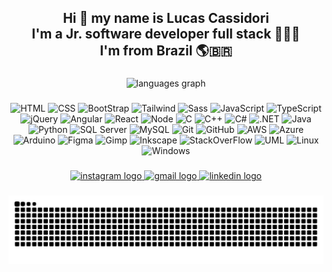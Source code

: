 <h2 align="center">Hi 👋 my name is Lucas Cassidori <br>
  I'm a Jr. software developer full stack 👨🏻‍💻 <br>
  I'm from Brazil 🌎🇧🇷</h2>

###

<div align="center">

  <img src="https://github-readme-stats.vercel.app/api/top-langs?username=devcassidori&locale=en&hide_title=false&layout=compact&card_width=320&langs_count=5&theme=dark&hide_border=false&order=2" height="150" alt="languages graph"  />
  
</div>

###

<div align="center">
  <img src="https://cdn.jsdelivr.net/gh/devicons/devicon@latest/icons/html5/html5-original.svg" alt="HTML" height="30" />
<img src="https://cdn.jsdelivr.net/gh/devicons/devicon@latest/icons/css3/css3-original.svg" alt="CSS" height="30" />
<img src="https://cdn.jsdelivr.net/gh/devicons/devicon@latest/icons/bootstrap/bootstrap-original.svg" alt="BootStrap" height="30" />
<img src="https://cdn.jsdelivr.net/gh/devicons/devicon@latest/icons/tailwindcss/tailwindcss-original.svg" alt="Tailwind" height="30" />
<img src="https://cdn.jsdelivr.net/gh/devicons/devicon@latest/icons/sass/sass-original.svg" alt="Sass" height="30" />
<img src="https://cdn.jsdelivr.net/gh/devicons/devicon@latest/icons/javascript/javascript-original.svg" alt="JavaScript" height="30" />
<img src="https://cdn.jsdelivr.net/gh/devicons/devicon@latest/icons/typescript/typescript-original.svg" alt="TypeScript" height="30" />
<img src="https://cdn.jsdelivr.net/gh/devicons/devicon@latest/icons/jquery/jquery-original-wordmark.svg" alt="jQuery" height="30" />
<img src="https://cdn.jsdelivr.net/gh/devicons/devicon@latest/icons/angularjs/angularjs-original.svg" alt="Angular" height="30" />
<img src="https://cdn.jsdelivr.net/gh/devicons/devicon@latest/icons/react/react-original.svg" alt="React" height="30" />
<img src="https://cdn.jsdelivr.net/gh/devicons/devicon@latest/icons/nodejs/nodejs-original-wordmark.svg" alt="Node" height="30" />
<img src="https://cdn.jsdelivr.net/gh/devicons/devicon@latest/icons/c/c-original.svg" alt="C" height="30" />
<img src="https://cdn.jsdelivr.net/gh/devicons/devicon@latest/icons/cplusplus/cplusplus-original.svg" alt="C++" height="30" />
<img src="https://cdn.jsdelivr.net/gh/devicons/devicon@latest/icons/csharp/csharp-original.svg" alt="C#" height="30" />
<img src="https://cdn.jsdelivr.net/gh/devicons/devicon@latest/icons/dot-net/dot-net-original-wordmark.svg" alt=".NET" height="30" />
<img src="https://cdn.jsdelivr.net/gh/devicons/devicon@latest/icons/java/java-original.svg" alt="Java" height="30" />
<img src="https://cdn.jsdelivr.net/gh/devicons/devicon@latest/icons/python/python-original.svg" alt="Python" height="30" />
<img src="https://cdn.jsdelivr.net/gh/devicons/devicon@latest/icons/microsoftsqlserver/microsoftsqlserver-original-wordmark.svg" alt="SQL Server" height="30" />
<img src="https://cdn.jsdelivr.net/gh/devicons/devicon@latest/icons/mysql/mysql-original-wordmark.svg" alt="MySQL" height="30" />
<img src="https://cdn.jsdelivr.net/gh/devicons/devicon@latest/icons/git/git-original.svg" alt="Git" height="30" />
<img src="https://cdn.jsdelivr.net/gh/devicons/devicon@latest/icons/github/github-original.svg" alt="GitHub" height="30" />
<img src="https://cdn.jsdelivr.net/gh/devicons/devicon@latest/icons/amazonwebservices/amazonwebservices-original-wordmark.svg" alt="AWS" height="30" />
<img src="https://cdn.jsdelivr.net/gh/devicons/devicon@latest/icons/azure/azure-original.svg" alt="Azure" height="30" />
<img src="https://cdn.jsdelivr.net/gh/devicons/devicon@latest/icons/arduino/arduino-original.svg" alt="Arduino" height="30" />
<img src="https://cdn.jsdelivr.net/gh/devicons/devicon@latest/icons/figma/figma-original.svg" alt="Figma" height="30" />
<img src="https://cdn.jsdelivr.net/gh/devicons/devicon@latest/icons/gimp/gimp-original.svg" alt="Gimp" height="30" />
<img src="https://cdn.jsdelivr.net/gh/devicons/devicon@latest/icons/inkscape/inkscape-original.svg" alt="Inkscape" height="30" />
<img src="https://cdn.jsdelivr.net/gh/devicons/devicon@latest/icons/stackoverflow/stackoverflow-original.svg" alt="StackOverFlow" height="30" />
<img src="https://cdn.jsdelivr.net/gh/devicons/devicon@latest/icons/unifiedmodelinglanguage/unifiedmodelinglanguage-original.svg" alt="UML" height="30" />
<img src="https://cdn.jsdelivr.net/gh/devicons/devicon@latest/icons/linux/linux-original.svg" alt="Linux" height="30" />
<img src="https://cdn.jsdelivr.net/gh/devicons/devicon@latest/icons/windows8/windows8-original.svg" alt="Windows" height="30" />
</div>

###

<div align="center">
  <a href="https://www.instagram.com/lucassidori/" target="_blank">
    <img src="https://img.shields.io/static/v1?message=Instagram&logo=instagram&label=&color=E4405F&logoColor=white&labelColor=&style=for-the-badge" height="35" alt="instagram logo"  />
  </a>
  <a href="mailto:devcassidori@gmail.com" target="_blank">
    <img src="https://img.shields.io/static/v1?message=Gmail&logo=gmail&label=&color=D14836&logoColor=white&labelColor=&style=for-the-badge" height="35" alt="gmail logo"  />
  </a>
  <a href="https://www.linkedin.com/in/lucascassidori/" target="_blank">
    <img src="https://img.shields.io/static/v1?message=LinkedIn&logo=linkedin&label=&color=0077B5&logoColor=white&labelColor=&style=for-the-badge" height="35" alt="linkedin logo"  />
  </a>
</div>

###

<img src="https://raw.githubusercontent.com/devcassidori/devcassidori/output/snake.svg" alt="Snake animation" />

###
